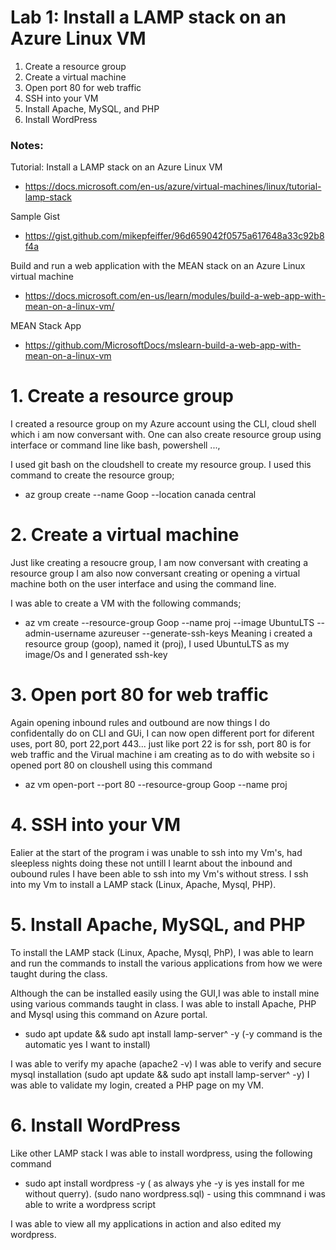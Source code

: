 # Lab 1: Install a LAMP stack on an Azure Linux VM

1. Create a resource group
2. Create a virtual machine
3. Open port 80 for web traffic
4. SSH into your VM
5. Install Apache, MySQL, and PHP
6. Install WordPress

### Notes:

Tutorial: Install a LAMP stack on an Azure Linux VM
* https://docs.microsoft.com/en-us/azure/virtual-machines/linux/tutorial-lamp-stack

Sample Gist
* https://gist.github.com/mikepfeiffer/96d659042f0575a617648a33c92b8f4a

Build and run a web application with the MEAN stack on an Azure Linux virtual machine
* https://docs.microsoft.com/en-us/learn/modules/build-a-web-app-with-mean-on-a-linux-vm/

MEAN Stack App
* https://github.com/MicrosoftDocs/mslearn-build-a-web-app-with-mean-on-a-linux-vm


# 1. Create a resource group

I created a resource group on my Azure account using the CLI, cloud shell which i am now conversant with. One
can also create resource group using interface or command line like bash, powershell ..., 

I used git bash on the 
cloudshell to create my resource group. I used this command to create the resource group;
 * az group create --name Goop --location canada central
 
# 2. Create a virtual machine

Just like creating a resoucre group, I am now conversant with creating a resource group I am also now conversant 
creating or opening a virtual machine both on the user interface and using the command line. 

I was able to create a VM with the following commands; 
 * az vm create --resource-group Goop --name proj --image UbuntuLTS --admin-username azureuser --generate-ssh-keys
Meaning i created a resource group (goop), named it (proj), I used UbuntuLTS as my image/Os and I generated ssh-key

# 3. Open port 80 for web traffic

Again opening inbound rules and outbound are now things I do confidentally do on CLI and GUi, I can now open 
different port for diferent uses, port 80, port 22,port 443... 
just like port 22 is for ssh, port 80 is 
for web traffic and the Virual machine i am creating as to do with website so i opened port 80 on cloushell 
using this command
 * az vm open-port --port 80 --resource-group Goop --name proj

# 4. SSH into your VM

Ealier at the start of the program i was unable to ssh into my Vm's, had sleepless nights doing these not untill I
learnt about the inbound and oubound rules I have been able to ssh into my Vm's without stress.
I ssh into my Vm to install a LAMP stack  (Linux, Apache, Mysql, PHP).

# 5. Install Apache, MySQL, and PHP

To install the LAMP stack  (Linux, Apache, Mysql, PhP), I was able to learn and run the commands to install the 
various applications from how we were taught during the class. 

Although the can be installed easily using the GUI,I was able to install mine using various commands taught in class.
I was able to install Apache, PHP and Mysql using this command on Azure portal.
 * sudo apt update && sudo apt install lamp-server^ -y (-y command is the automatic yes I want to install)

I was able to verify my apache (apache2 -v)
I was able to verify and secure mysql installation (sudo apt update && sudo apt install lamp-server^ -y)
I was able to validate my login, created a PHP page on my VM. 

# 6. Install WordPress

Like other LAMP stack I was able to install wordpress, using the following command
 * sudo apt install wordpress -y ( as always yhe -y is yes install for me without querry).
(sudo nano wordpress.sql) - using this commnand i was able to write a wordpress script 


I was able to view all my applications in action and also edited my wordpress. 













